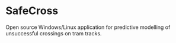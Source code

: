 # SafeCross
Open source Windows/Linux application for predictive modelling of unsuccessful crossings on tram tracks.
